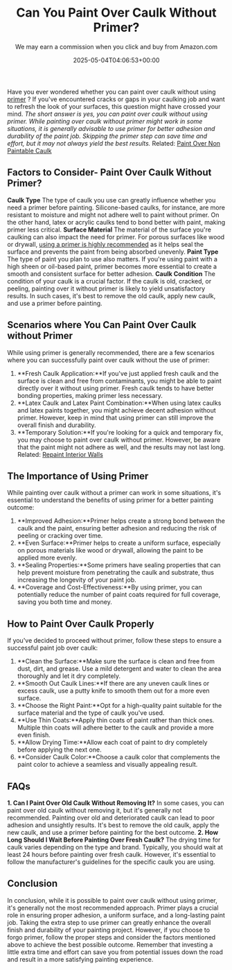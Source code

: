 ﻿---
author: We may earn a commission when you click and buy from Amazon.com
layout: post
title: Can You Paint Over Caulk Without Primer?
date: '2025-05-04T04:06:53+00:00'
categories:
- DIY Paintings
tags: []
slug: /can-you-paint-over-caulk-without-primer/
lastmod: 2025-05-07T12:21:26+03:00
---

Have you ever wondered whether you can paint over caulk without using
[primer](https://pestpolicy.com/best-oil-based-primer-for-cabinets/)
? If you've encountered cracks or gaps in your caulking job and want to refresh the look of your surfaces, this question might have crossed your mind.
*The short answer is yes, you can paint over caulk without using primer. While painting over caulk without primer might work in some situations, it is generally advisable to use primer for better adhesion and durability of the paint job.*
*Skipping the primer step can save time and effort, but it may not always yield the best results.*
Related:
[Paint Over Non Paintable Caulk](https://pestpolicy.com/how-to-paint-over-non-paintable-caulk/)
## **Factors to Consider**- Paint Over Caulk Without Primer?
**Caulk Type**
The type of caulk you use can greatly influence whether you need a primer before painting.
Silicone-based caulks, for instance, are more resistant to moisture and might not adhere well to paint without primer. On the other hand, latex or acrylic caulks tend to bond better with paint, making primer less critical.
**Surface Material**
The material of the surface you're caulking can also impact the need for primer. For porous surfaces like wood or drywall,
[using a primer is highly recommended](https://pestpolicy.com/best-exterior-primer-paint/)
as it helps seal the surface and prevents the paint from being absorbed unevenly.
**Paint Type**
The type of paint you plan to use also matters. If you're using paint with a high sheen or oil-based paint, primer becomes more essential to create a smooth and consistent surface for better adhesion.
**Caulk Condition**
The condition of your caulk is a crucial factor. If the caulk is old, cracked, or peeling, painting over it without primer is likely to yield unsatisfactory results.
In such cases, it's best to remove the old caulk, apply new caulk, and use a primer before painting.
## **Scenarios where You Can Paint Over Caulk without Primer**
While using primer is generally recommended, there are a few scenarios where you can successfully paint over caulk without the use of primer:
1. **Fresh Caulk Application:**If you've just applied fresh caulk and the surface is clean and free from contaminants, you might be able to paint directly over it without using primer. Fresh caulk tends to have better bonding properties, making primer less necessary.
2. **Latex Caulk and Latex Paint Combination:**When using latex caulks and latex paints together, you might achieve decent adhesion without primer. However, keep in mind that using primer can still improve the overall finish and durability.
3. **Temporary Solution:**If you're looking for a quick and temporary fix, you may choose to paint over caulk without primer. However, be aware that the paint might not adhere as well, and the results may not last long.
Related:
[Repaint Interior Walls](https://pestpolicy.com/how-often-should-you-repaint-interior-walls/)
## **The Importance of Using Primer**
While painting over caulk without a primer can work in some situations, it's essential to understand the benefits of using primer for a better painting outcome:
1. **Improved Adhesion:**Primer helps create a strong bond between the caulk and the paint, ensuring better adhesion and reducing the risk of peeling or cracking over time.
2. **Even Surface:**Primer helps to create a uniform surface, especially on porous materials like wood or drywall, allowing the paint to be applied more evenly.
3. **Sealing Properties:**Some primers have sealing properties that can help prevent moisture from penetrating the caulk and substrate, thus increasing the longevity of your paint job.
4. **Coverage and Cost-Effectiveness:**By using primer, you can potentially reduce the number of paint coats required for full coverage, saving you both time and money.
## **How to Paint Over Caulk Properly**
If you've decided to proceed without primer, follow these steps to ensure a successful paint job over caulk:
1. **Clean the Surface:**Make sure the surface is clean and free from dust, dirt, and grease. Use a mild detergent and water to clean the area thoroughly and let it dry completely.
2. **Smooth Out Caulk Lines:**If there are any uneven caulk lines or excess caulk, use a putty knife to smooth them out for a more even surface.
3. **Choose the Right Paint:**Opt for a high-quality paint suitable for the surface material and the type of caulk you've used.
4. **Use Thin Coats:**Apply thin coats of paint rather than thick ones. Multiple thin coats will adhere better to the caulk and provide a more even finish.
5. **Allow Drying Time:**Allow each coat of paint to dry completely before applying the next one.
6. **Consider Caulk Color:**Choose a caulk color that complements the paint color to achieve a seamless and visually appealing result.
## FAQs
**1. Can I Paint Over Old Caulk Without Removing It?**
In some cases, you can paint over old caulk without removing it, but it's generally not recommended. Painting over old and deteriorated caulk can lead to poor adhesion and unsightly results.
It's best to remove the old caulk, apply the new caulk, and use a primer before painting for the best outcome.
**2. How Long Should I Wait Before Painting Over Fresh Caulk?**
The drying time for caulk varies depending on the type and brand. Typically, you should wait at least 24 hours before painting over fresh caulk.
However, it's essential to follow the manufacturer's guidelines for the specific caulk you are using.
## **Conclusion**
In conclusion, while it is possible to paint over caulk without using primer, it's generally not the most recommended approach. Primer plays a crucial role in ensuring proper adhesion, a uniform surface, and a long-lasting paint job.
Taking the extra step to use primer can greatly enhance the overall finish and durability of your painting project. However, if you choose to forgo primer, follow the proper steps and consider the factors mentioned above to achieve the best possible outcome.
Remember that investing a little extra time and effort can save you from potential issues down the road and result in a more satisfying painting experience.